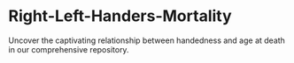 # Right-Left-Handers-Mortality
Uncover the captivating relationship between handedness and age at death in our comprehensive repository.
